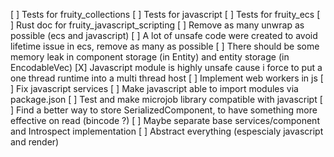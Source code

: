 [ ] Tests for fruity_collections
[ ] Tests for javascript
[ ] Tests for fruity_ecs
[ ] Rust doc for fruity_javascript_scripting
[ ] Remove as many unwrap as possible (ecs and javascript)
[ ] A lot of unsafe code were created to avoid lifetime issue in ecs, remove as many as possible
[ ] There should be some memory leak in component storage (in Entity) and entity storage (in EncodableVec)
[X] Javascript module is highly unsafe cause i force to put a one thread runtime into a multi thread host
[ ] Implement web workers in js
[ ] Fix javascript services
[ ] Make javascript able to import modules via package.json
[ ] Test and make microjob library compatible with javascript
[ ] Find a better way to store SerializedComponent, to have something more effective on read (bincode ?)
[ ] Maybe separate base services/component and Introspect implementation
[ ] Abstract everything (espescialy javascript and render)